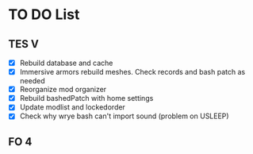 # TO DO List

## TES V

- [x] Rebuild database and cache
- [x] Immersive armors rebuild meshes. Check records and bash patch as needed
- [x] Reorganize mod organizer
- [x] Rebuild bashedPatch with home settings
- [x] Update modlist and lockedorder
- [x] Check why wrye bash can't import sound (problem on USLEEP)

## FO 4
